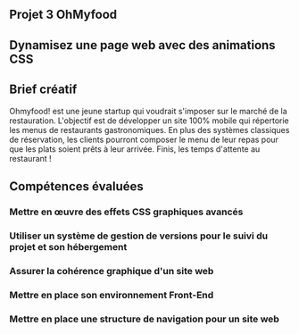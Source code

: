 
## Projet 3 OhMyfood 
## Dynamisez une page web avec des animations CSS


## Brief créatif

Ohmyfood! est une jeune startup qui voudrait s'imposer sur le marché de la restauration.
L'objectif est de développer un site 100% mobile qui répertorie les menus de restaurants gastronomiques.
En plus des systèmes classiques de réservation, les clients pourront composer le menu de leur repas pour que les plats soient prêts à leur arrivée.
Finis, les temps d'attente au restaurant !


## Compétences évaluées

### Mettre en œuvre des effets CSS graphiques avancés
### Utiliser un système de gestion de versions pour le suivi du projet et son hébergement
### Assurer la cohérence graphique d'un site web
### Mettre en place son environnement Front-End
### Mettre en place une structure de navigation pour un site web


